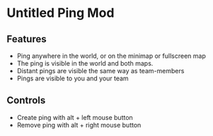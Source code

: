﻿# Untitled Ping Mod

## Features

* Ping anywhere in the world, or on the minimap or fullscreen map
* The ping is visible in the world and both maps.
* Distant pings are visible the same way as team-members
* Pings are visible to you and your team

## Controls

* Create ping with alt + left mouse button
* Remove ping with alt + right mouse button
